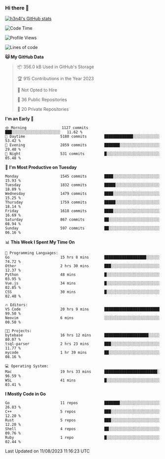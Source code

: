 ### Hi there 👋

[![h3n4l's GitHub stats](https://github-readme-stats.vercel.app/api?username=h3n4l&count_private=true&show_icons=true&theme=radical)](https://github.com/h3n4l/github-readme-stats)

<!--START_SECTION:waka-->
![Code Time](http://img.shields.io/badge/Code%20Time-1%2C491%20hrs%2020%20mins-blue)

![Profile Views](http://img.shields.io/badge/Profile%20Views-3-blue)

![Lines of code](https://img.shields.io/badge/From%20Hello%20World%20I%27ve%20Written-2.8%20million%20lines%20of%20code-blue)

**🐱 My GitHub Data** 

> 📦 356.0 kB Used in GitHub's Storage 
 > 
> 🏆 915 Contributions in the Year 2023
 > 
> 🚫 Not Opted to Hire
 > 
> 📜 36 Public Repositories 
 > 
> 🔑 20 Private Repositories 
 > 
**I'm an Early 🐤** 

```text
🌞 Morning                1127 commits        ███░░░░░░░░░░░░░░░░░░░░░░   11.62 % 
🌆 Daytime                5180 commits        █████████████░░░░░░░░░░░░   53.42 % 
🌃 Evening                2859 commits        ███████░░░░░░░░░░░░░░░░░░   29.48 % 
🌙 Night                  531 commits         █░░░░░░░░░░░░░░░░░░░░░░░░   05.48 % 
```
📅 **I'm Most Productive on Tuesday** 

```text
Monday                   1545 commits        ████░░░░░░░░░░░░░░░░░░░░░   15.93 % 
Tuesday                  1832 commits        █████░░░░░░░░░░░░░░░░░░░░   18.89 % 
Wednesday                1479 commits        ████░░░░░░░░░░░░░░░░░░░░░   15.25 % 
Thursday                 1759 commits        █████░░░░░░░░░░░░░░░░░░░░   18.14 % 
Friday                   1618 commits        ████░░░░░░░░░░░░░░░░░░░░░   16.69 % 
Saturday                 867 commits         ██░░░░░░░░░░░░░░░░░░░░░░░   08.94 % 
Sunday                   597 commits         ██░░░░░░░░░░░░░░░░░░░░░░░   06.16 % 
```


📊 **This Week I Spent My Time On** 

```text
💬 Programming Languages: 
Go                       15 hrs 8 mins       ███████████████████░░░░░░   74.72 % 
Other                    2 hrs 30 mins       ███░░░░░░░░░░░░░░░░░░░░░░   12.37 % 
Python                   48 mins             █░░░░░░░░░░░░░░░░░░░░░░░░   03.95 % 
Vue.js                   34 mins             █░░░░░░░░░░░░░░░░░░░░░░░░   02.85 % 
CSS                      30 mins             █░░░░░░░░░░░░░░░░░░░░░░░░   02.48 % 

🔥 Editors: 
VS Code                  20 hrs 9 mins       █████████████████████████   99.50 % 
Neovim                   6 mins              ░░░░░░░░░░░░░░░░░░░░░░░░░   00.50 % 

🐱‍💻 Projects: 
bytebase                 16 hrs 12 mins      ████████████████████░░░░░   80.07 % 
tsql-parser              2 hrs 23 mins       ███░░░░░░░░░░░░░░░░░░░░░░   11.77 % 
mycode                   1 hr 39 mins        ██░░░░░░░░░░░░░░░░░░░░░░░   08.16 % 

💻 Operating System: 
Mac                      19 hrs 33 mins      ████████████████████████░   96.59 % 
WSL                      41 mins             █░░░░░░░░░░░░░░░░░░░░░░░░   03.41 % 
```

**I Mostly Code in Go** 

```text
Go                       11 repos            ███████░░░░░░░░░░░░░░░░░░   26.83 % 
C++                      5 repos             ███░░░░░░░░░░░░░░░░░░░░░░   12.20 % 
Rust                     5 repos             ███░░░░░░░░░░░░░░░░░░░░░░   12.20 % 
Shell                    4 repos             ██░░░░░░░░░░░░░░░░░░░░░░░   09.76 % 
Ruby                     1 repo              █░░░░░░░░░░░░░░░░░░░░░░░░   02.44 % 
```




 Last Updated on 11/08/2023 11:16:23 UTC
<!--END_SECTION:waka-->

